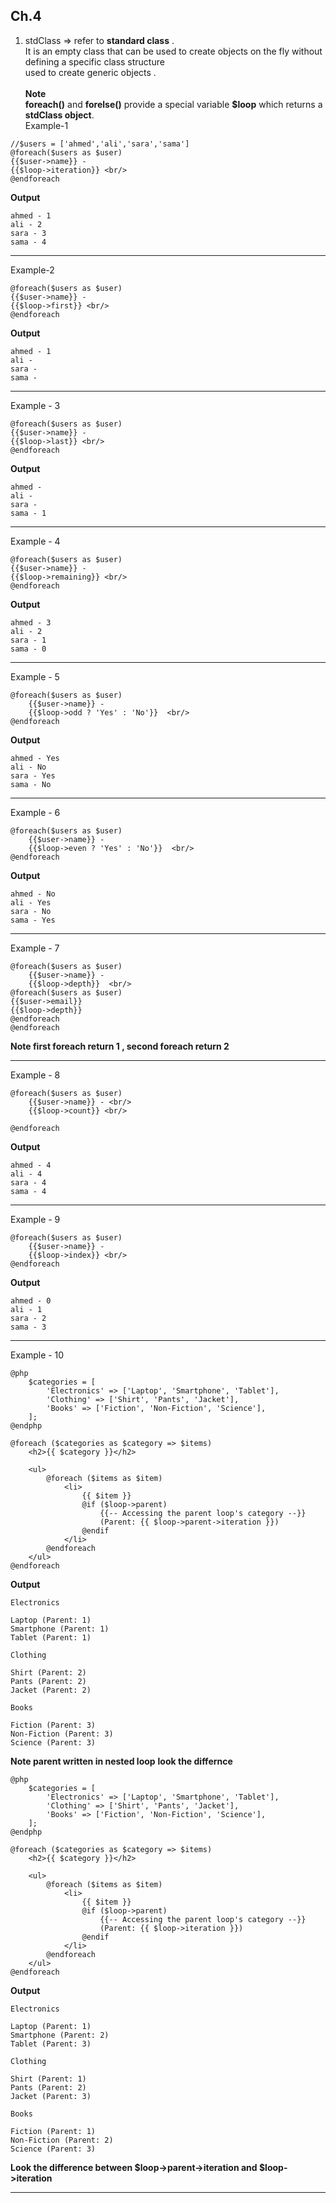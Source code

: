 ## Ch.4

1. stdClass => refer to **standard class** . <br/>
   It is an empty class that can be used to create objects on the fly without defining a specific class structure<br/>
   used to create generic objects .<br/><br/>
   **Note** <br/>
   **foreach()** and **forelse()** provide a special variable **$loop** which returns a **stdClass object**.<br/>
Example-1 
```
//$users = ['ahmed','ali','sara','sama']
@foreach($users as $user)
{{$user->name}} -
{{$loop->iteration}} <br/>
@endforeach
```
**Output**
```
ahmed - 1
ali - 2
sara - 3
sama - 4 
```
________________
Example-2
```
@foreach($users as $user)
{{$user->name}} -
{{$loop->first}} <br/>
@endforeach
```
**Output**
```
ahmed - 1
ali - 
sara -
sama -
```
___________________
Example - 3
```
@foreach($users as $user)
{{$user->name}} -
{{$loop->last}} <br/>
@endforeach
```
**Output**
```
ahmed -
ali -
sara -
sama - 1
```
___________________
Example - 4
```
@foreach($users as $user)
{{$user->name}} -
{{$loop->remaining}} <br/>
@endforeach
```
**Output**
```
ahmed - 3
ali - 2
sara - 1
sama - 0
```
___________________
Example - 5
```
@foreach($users as $user)
    {{$user->name}} -
    {{$loop->odd ? 'Yes' : 'No'}}  <br/>
@endforeach
```
**Output**
```
ahmed - Yes
ali - No
sara - Yes
sama - No
```
_________________
Example - 6
```
@foreach($users as $user)
    {{$user->name}} -
    {{$loop->even ? 'Yes' : 'No'}}  <br/>
@endforeach
```
**Output**
```
ahmed - No
ali - Yes
sara - No
sama - Yes
```
_______________
Example - 7
```
@foreach($users as $user)
    {{$user->name}} -
    {{$loop->depth}}  <br/>
@foreach($users as $user)
{{$user->email}}
{{$loop->depth}}
@endforeach
@endforeach
```
**Note first foreach return 1 , second foreach return 2**
________________
Example - 8
```
@foreach($users as $user)
    {{$user->name}} - <br/>
    {{$loop->count}} <br/>

@endforeach
```
**Output**
```
ahmed - 4
ali - 4
sara - 4
sama - 4
```
________________
Example - 9
```
@foreach($users as $user)
    {{$user->name}} -
    {{$loop->index}} <br/>
@endforeach
```
**Output**
```
ahmed - 0
ali - 1
sara - 2
sama - 3
```
______________
Example - 10
```
@php
    $categories = [
        'Electronics' => ['Laptop', 'Smartphone', 'Tablet'],
        'Clothing' => ['Shirt', 'Pants', 'Jacket'],
        'Books' => ['Fiction', 'Non-Fiction', 'Science'],
    ];
@endphp

@foreach ($categories as $category => $items)
    <h2>{{ $category }}</h2>

    <ul>
        @foreach ($items as $item)
            <li>
                {{ $item }}
                @if ($loop->parent)
                    {{-- Accessing the parent loop's category --}}
                    (Parent: {{ $loop->parent->iteration }})
                @endif
            </li>
        @endforeach
    </ul>
@endforeach

```
**Output**
```
Electronics

Laptop (Parent: 1)
Smartphone (Parent: 1)
Tablet (Parent: 1)

Clothing

Shirt (Parent: 2)
Pants (Parent: 2)
Jacket (Parent: 2)

Books

Fiction (Parent: 3)
Non-Fiction (Parent: 3)
Science (Parent: 3)
```
**Note parent written in nested loop**
**look the differnce**
```
@php
    $categories = [
        'Electronics' => ['Laptop', 'Smartphone', 'Tablet'],
        'Clothing' => ['Shirt', 'Pants', 'Jacket'],
        'Books' => ['Fiction', 'Non-Fiction', 'Science'],
    ];
@endphp

@foreach ($categories as $category => $items)
    <h2>{{ $category }}</h2>

    <ul>
        @foreach ($items as $item)
            <li>
                {{ $item }}
                @if ($loop->parent)
                    {{-- Accessing the parent loop's category --}}
                    (Parent: {{ $loop->iteration }})
                @endif
            </li>
        @endforeach
    </ul>
@endforeach

```
**Output**
```
Electronics

Laptop (Parent: 1)
Smartphone (Parent: 2)
Tablet (Parent: 3)

Clothing

Shirt (Parent: 1)
Pants (Parent: 2)
Jacket (Parent: 3)

Books

Fiction (Parent: 1)
Non-Fiction (Parent: 2)
Science (Parent: 3)
```
**Look the difference between $loop->parent->iteration and $loop->iteration**
_______________________________________________________
